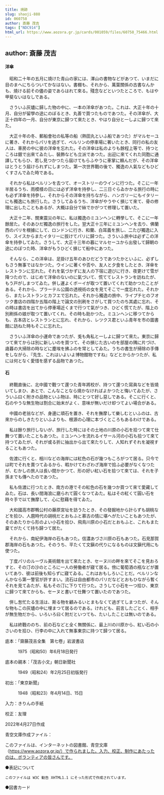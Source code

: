 ```yaml
---
title: 焼跡
slug: shaoji-888
id: 060758
author: 斎藤 茂吉
tags: ["NDC914"]
html_url: https://www.aozora.gr.jp/cards/001059/files/60758_75466.html
---
```


## author: 斎藤 茂吉

#### 洋傘




　昭和二十年の五月に燒けた青山の家には、澤山の書物などがあつて、いまだに目のまへにちらついてかなはない。書棚も、それから、萬葉關係の古書なんかも、燒ける前その儘の姿であらはれて來る。殘念などといつたところで、もはや甲斐ないはなしである。

　さういふ灰燼に歸した物の中に、一本の洋傘があつた。これは、大正十年の十月、自分が留學の途にのぼるとき、丸善で買つたものであつた。その洋傘が、大正十四年の一月、自分が東京に歸つて來たとき、やはり自分と一しよに歸つて來た。

　大正十年の冬、郵船會社の私等の船（熱田丸といふ船であつた）がマルセーユに著き、それからパリを過ぎて、ベルリンの停車場に著いたとき、同行の私の友人は、車房の中に彼の洋傘を忘れた。その洋傘は私のよりも餘程上等で、持つところは銀で出來てゐたし、裝飾なども立派であつた。出迎に來てくれた同胞に通譯してもらひ、若し見つかつたら屆けてもらふやうに車掌に頼んだが、その洋傘はとうとう屆けられずにしまつた。第一次世界戰の後で、獨逸の人氣などもひどくすさんでゐた時である。

　それから私はベルリンを去つて、オーストリーのウインに行つた。そこに一年半居るうち、雨模樣の日には必ず洋傘を持參し、二三日ぐらゐかかる旅行の時にも必ず洋傘を持參し、それからその洋傘を持ちながら、ハンガリーにもイタリーにも獨逸にも旅行した。さうしてゐるうち、洋傘がやうやく損じて來て、骨の修理に出したこともあるが、大概は自分で絲でかがつて修理して置いた。

　大正十二年、關東震災の年に、私は獨逸のミユンヘンに轉學して、そこに一年餘居た。そのあひだ獨逸の旅行をした。翌大正十三年にミユンヘンを去り、佛蘭西のパリを根據にして、ロンドンに行き、和蘭、白耳義を旅し、二たび獨逸に入り、スイスからまたイタリーに拔けてパリに歸つた。さういふ旅中は必ずこの洋傘を持參してゐた。さうして、大正十三年の暮にマルセーユから出發して歸朝の途にのぼつた時、洋傘がもうひどく損じて船中にあつた。

　そんなら、この洋傘は、足掛け五年のあひだどうであつたかといふに、必ずしもさう無事ではなかつた。ウインに著くや否や、友人と夕食をしたとき、洋傘をレストランに忘れた。それを氣づかずに友人の下宿に遊びに行き、夜更けて雪が降つたので、はじめて洋傘のないのに氣づいて、慌ててレストランを訪ねたが、もう戸がしまつてゐた。併し運よくボーイが取つて置いてくれて助かつたことがある。それから、プラーテル公園の透視術の女を見てそこで一度忘れた。それから、またレストランとカフエで忘れた。それから獨逸の旅中、ライプチヒのフオツク書店の四階か五階の階上で論文の別刷をさがして買つたのち其處に忘れ、その時は書店を出てから停車場近くまで行つて氣がつき、ひどく慌てたが、階上の別刷係の娘が取つて置いてくれ、その時も助かつた。ミユンヘンに移つてからも、古本店とレストランとに忘れ、それから、レツクス君といふ青年を市の圖書館に訪ねた時もそこに忘れた。

　さういふ洋傘の小運命であつたが、兎も角私と一しよに歸つて來た。東京に歸つて來てからは別に新しいのを買つて、その損じた古いのを部屋の隅に片づけ、歳暮の大掃除の時などに塵埃を拂ふのを常としてゐた。うちの書生が掃除の手傳をしながら、『先生、これはいよいよ博物館物ですね』などとからかつたが、私には何となく愛惜を感ずる品物であつた。



#### 石




　終戰直後に、北中國で戰つて還つた青年將校が、持つて還つた寫眞などを皆燒いてしまひ、あとで、こんなことなら燒かなければよかつたと悔いてゐたが、さういふ曰く附きの品物といふ物は、時にとつて好し惡しである。そこに行くと、石のやうな無生物は割合に始末がよく、意味が無いだけ却つてよい場合がある。

　中國の老翁などが、身邊に頑石を置き、それを撫摩して樂しむといふのは、古來からのしきたりといふよりも、根源の心理に本づくところもあるわけである。

　私は餘り旅行しないが、旅行した時にはその土地の川原の小石を拾つて來て仕舞つて置いたこともあつた。ミユンヘンを流れるイサール河の小石も拾つて來て持つてゐたが、それが或る折に抽出から出て來たりして、人知れずそれを凝視することもあつた。

　佐渡に行くと、相川などの海岸には紅色の石が幾つもころがつて居る。只今では町でそれを賣つてゐるから、暇かけてわざわざ海岸で拾ふ必要がなくなつたが、むかしの旅人は長い間かかつて、形の好い紅い石を拾つて來ては、それを子孫までも傳へたのであつた。

　私も佐渡に行つたとき、南方の港でその紅色の石を幾つか買つて來て愛藏してゐた。石は、長い間海浪に磨られて圓くなつてゐた。私はその紅くて圓い石を時々手で以て撫摩して、心に慰藉を得てゐた。

　大和國高市郡鴨公村の藤原宮址を訪うたとき、その發掘地から計らずも胡桃などを拾ひ、人麿時代の胡桃だとおもふと慕古の情に堪へがたいこともあつたが、そのあたりから形のよい小石を拾ひ、飛鳥川原の小石だとおもふと、これもまた棄てがたくて持ち歸つて居た。

　それから、南紀伊海岸の石もあつた。信濃あづさ川原の石もあつた。石見那賀郡海岸の石もあつた。そのうち、平たくて文鎭の代りになるものは文鎭代用にも使つた。

　丁度パリのルーヴル美術館を出て來たとき、セーヌ川の畔を來てそこを見おろすと、その汀の沙のところに一人の勞働者が寢て居る。傍に葡萄酒の瓶などが置いてあり、彼は前後も知らずに寢てゐる。これはおもしろいことだ。ベルリンなんかなら第一警官が許すまい。流石は自由都市のパリだなどとおもひながら暫くそれを見てゐたが、私もその汀に下りて行つた。さうして小石を一つ拾ひ、東京に歸つて來てからも、セーヌと書いて仕舞つて置いたのであつた。

　併し怱忙たる生活は、斯る物を顧みるいとまもなくて過ぎてしまつたが、そんな物もこの灰燼の中に埋まつて居るのである。けれども、前言したごとく、相手が無生物だから、いろいろ曰く附だといつても、たいしたことは無いのである。

　私は終戰ののち、前の石などと全く無關係に、最上川の川原から、紅い石の小さいのを拾ひ、行李の中に入れて無事東京に持つて歸つて居る。













底本：「齋藤茂吉全集　第七卷」岩波書店

　　　1975（昭和50）年6月18日発行

底本の親本：「茂吉小文」朝日新聞社

　　　1949（昭和24）年2月25日初版発行

初出：「東京新聞」

　　　1948（昭和23）年4月14日、15日

入力：きりんの手紙

校正：友理

2022年4月27日作成

青空文庫作成ファイル：

このファイルは、インターネットの図書館、青空文庫（https://www.aozora.gr.jp/）で作られました。入力、校正、制作にあたったのは、ボランティアの皆さんです。











●表記について


	このファイルは W3C 勧告 XHTML1.1 にそった形式で作成されています。







●図書カード